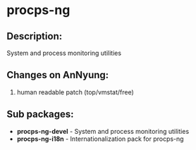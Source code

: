 # procps-ng

## Description:

System and process monitoring utilities

## Changes on AnNyung:

1. human readable patch \(top/vmstat/free\)

## Sub packages:

* **procps-ng-devel** - System and process monitoring utilities
* **procps-ng-i18n** - Internationalization pack for procps-ng

